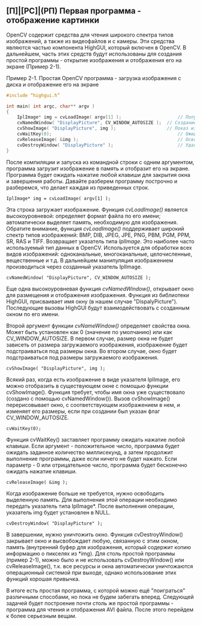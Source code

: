## [П]|[РС]|(РП) Первая программа - отображение картинки

OpenCV содержит средства для чтения широкого спектра типов изображений, а также из видеофайлов и с камеры. Эти средства являются частью компонента HighGUI, который включен в OpenCV. В дальнейшем, часть этих средств будут использованы для создания простой программы - открытие изображения и отображения его на экране (Пример 2-1).

Пример 2-1. Простая OpenCV программа - загрузка изображения с диска и отображение его на экране

```cpp
#include “highgui.h”

int main( int argc, char** argv ) 
{
	IplImage* img = cvLoadImage( argv[1] ); 					// Получение имени изображения
	cvNamedWindow( "DisplayPicture", CV_WINDOW_AUTOSIZE ); 	// Создание окна
	cvShowImage( "DisplayPicture", img );					// Показ изображения
	cvWaitKey(0);												// Ожидание
	cvReleaseImage( &img );										// Освобождение памяти из под изображения
	cvDestroyWindow( "DisplayPicture" );						// Удаление окна
}
```

После компиляции и запуска из командной строки с одним аргументом, программа загрузит изображение в память и отобразит его на экране. Программа будет ожидать нажатие любой клавиши для закрытия окна и завершения работы. Давайте разберем программу построчно и разберемся, что делает каждая из приведенных строк.

	IplImage* img = cvLoadImage( argv[1] );

Эта строка загружает изображение. Функция *cvLoadImage()* является высокоуровневой: определяет формат файла по его имени; автоматически выделяет память, необходимую для изображения. Обратите внимание, функция *cvLoadImage()* поддерживает широкий спектр типов изображений: BMP, DIB, JPEG, JPE, PNG, PBM, PGM, PPM, SR, RAS и TIFF. Возвращает указатель типа *IplImage*. Это наиболее часто используемый тип данных в OpenCV. Используется для обработки всех видов изображений: одноканальные, многоканальные, целочисленные, вещественные и т.д. В дальнейшем манипуляция изображением производиться через созданный указатель IplImage.

	cvNamedWindow( "DisplayPicture", CV_WINDOW_AUTOSIZE );

Еще одна высокоуровневая функция *cvNamedWindow()*, открывает окно для размещения и отображения изображения. Функция из библиотеки HighGUI, присваивает имя окну (в нашем случае "DispalyPicture"). Последующие вызовы HighGUI будут взаимодействовать с созданным окном по его имени.

Второй аргумент функции *cvNameWindow()* определяет свойства окна. Может быть установлен как 0 (значение по умолчанию) или как CV_WINDOW_AUTOSIZE. В первом случае, размер окна не будет зависеть от размера загружаемого изображения, изображение будет подстраиваться под размеры окна. Во втором случае, окно будет подстраиваться под размеры загружаемого изображения. 

	cvShowImage( "DisplayPicture", img );

Всякий раз, когда есть изображение в виде указателя IplImage, его можно отобразить в существующем окне с помощью функции cvShowImage(). Функция требует, чтобы имя окна уже существовало (создано с помощью cvNamedWindow()). Вызов cvShowImage() перерисовывает окно, с соответствующем изображением в нем, и  изменяет его размеры, если при создании был указан флаг CV_WINDOW_AUTOSIZE. 

	cvWaitKey(0);

Функция cvWaitKey() заставляет программу ожидать нажатие любой клавиши. Если аргумент - положительное число, программа будет ожидать заданное количество миллисекунд, а затем продолжит выполнение программы, даже если ничего не будет нажато. Если параметр - 0 или отрицательное число, программа будет бесконечно ожидать нажатие клавиши.

	cvReleaseImage( &img );

Когда изображение больше не требуется, нужно освободить выделенную память. Для выполнения этой операции необходимо передать указатель типа IplImage*. После выполнения операции, указатель img будет установлен в NULL. 

	cvDestroyWindow( "DisplayPicture" );

В завершении, нужно уничтожить окно. Функция cvDestroyWindow() закрывает окно и высвобождает любую, связанную с этим окном, память (внутренний буфер для изображения, который содержит копию информацию о пикселях из *img). Для столь простой программы (пример 2-1), можно было и не использовать cvDestroyWindow() или cvReleaseImage(), т.к. все ресурсы и окна автоматически уничтожаются операционный системой при выходе, однако использование этих функций хорошая привычка.

В итоге есть простая программа, с которой можно ещё "поиграться" различными способами, но пока не будем забегать вперед. Следующей задачей будет построение почти столь же простой программы - программа для чтения и отображения AVI файла. После этого перейдем к более серьезным вещам.
